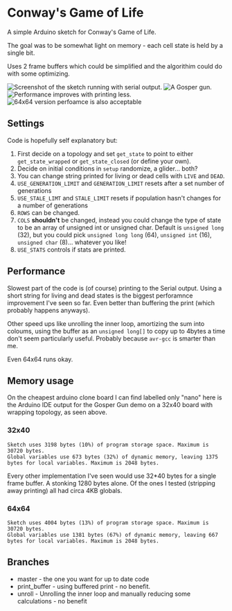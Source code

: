# Conway's Game of Life

A simple Arduino sketch for Conway's Game of Life.

The goal was to be somewhat light on memory - each cell state is held by a single bit.

Uses 2 frame buffers which could be simplified and the algorithim could do with some optimizing.

![Screenshot of the sketch running with serial output](screenshot.png).
![A Gosper gun](screenshot_gosper.png).
![Performance improves with printing less](screenshot-print-buffer.png).
![64x64 version perfoamce is also acceptable](screenshot-64x64.png)

## Settings

Code is hopefully self explanatory but:

1. First decide on a topology and set `get_state` to point to either `get_state_wrapped` or `get_state_closed` (or define your own).
2. Decide on initial conditions in `setup` randomize, a glider... both?
3. You can change string printed for living or dead cells with `LIVE` and `DEAD`.
4. `USE_GENERATION_LIMIT` and `GENERATION_LIMIT` resets after a set number of generations
5. `USE_STALE_LIMT` and `STALE_LIMIT` resets if population hasn't changes for a number of generations
6. `ROWS` can be changed.
7. `COLS` **shouldn't** be changed, instead you could change the type of state to be an array of unsigned int or unsigned char. Default is `unsigned long` (32), but you could pick `unsigned long long` (64), `unsigned int` (16), `unsigned char` (8)... whatever you like!
8. `USE_STATS` controls if stats are printed.

## Performance

Slowest part of the code is (of course) printing to the Serial output. Using a short string for living and dead states is the biggest perforamnce improvement I've seen so far. Even better than buffering the print (which probably happens anyways).

Other speed ups like unrolling the inner loop, amortizing the sum into coloums, using the buffer as an `unsigned long[]` to copy up to 4bytes a time don't seem particularly useful. Probably because `avr-gcc` is smarter than me.

Even 64x64 runs okay.

## Memory usage

On the cheapest arduino clone board I can find labelled only "nano" here is the Arduino IDE output for the Gosper Gun demo on a 32x40 board with wrapping topology, as seen above.

### 32x40
```
Sketch uses 3198 bytes (10%) of program storage space. Maximum is 30720 bytes.
Global variables use 673 bytes (32%) of dynamic memory, leaving 1375 bytes for local variables. Maximum is 2048 bytes.
```

Every other implementation I've seen would use 32*40 bytes for a single frame buffer. A stonking 1280 bytes alone. Of the ones I tested (stripping away printing) all had circa 4KB globals.

### 64x64
```
Sketch uses 4004 bytes (13%) of program storage space. Maximum is 30720 bytes.
Global variables use 1381 bytes (67%) of dynamic memory, leaving 667 bytes for local variables. Maximum is 2048 bytes.
```

## Branches

* master - the one you want for up to date code
* print_buffer - using buffered print - no benefit.
* unroll - Unrolling the inner loop and manually reducing some calculations - no benefit